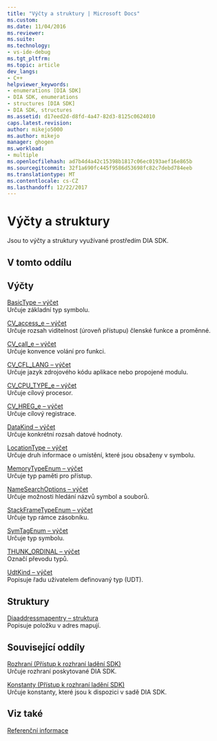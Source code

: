 ```yaml
---
title: "Výčty a struktury | Microsoft Docs"
ms.custom: 
ms.date: 11/04/2016
ms.reviewer: 
ms.suite: 
ms.technology:
- vs-ide-debug
ms.tgt_pltfrm: 
ms.topic: article
dev_langs:
- C++
helpviewer_keywords:
- enumerations [DIA SDK]
- DIA SDK, enumerations
- structures [DIA SDK]
- DIA SDK, structures
ms.assetid: d17eed2d-d8fd-4a47-82d3-8125c0624010
caps.latest.revision: 
author: mikejo5000
ms.author: mikejo
manager: ghogen
ms.workload:
- multiple
ms.openlocfilehash: ad7b4d4a42c15398b1817c06ec0193aef16e865b
ms.sourcegitcommit: 32f1a690fc445f9586d53698fc82c7debd784eeb
ms.translationtype: MT
ms.contentlocale: cs-CZ
ms.lasthandoff: 12/22/2017
---
```

# <a name="enumerations-and-structures"></a>Výčty a struktury
Jsou to výčty a struktury využívané prostředím DIA SDK.  
  
## <a name="in-this-section"></a>V tomto oddílu  
  
## <a name="enumerations"></a>Výčty  
 [BasicType – výčet](../../debugger/debug-interface-access/basictype.md)  
 Určuje základní typ symbolu.  
  
 [CV_access_e – výčet](../../debugger/debug-interface-access/cv-access-e.md)  
 Určuje rozsah viditelnost (úroveň přístupu) členské funkce a proměnné.  
  
 [CV_call_e – výčet](../../debugger/debug-interface-access/cv-call-e.md)  
 Určuje konvence volání pro funkci.  
  
 [CV_CFL_LANG – výčet](../../debugger/debug-interface-access/cv-cfl-lang.md)  
 Určuje jazyk zdrojového kódu aplikace nebo propojené modulu.  
  
 [CV_CPU_TYPE_e – výčet](../../debugger/debug-interface-access/cv-cpu-type-e.md)  
 Určuje cílový procesor.  
  
 [CV_HREG_e – výčet](../../debugger/debug-interface-access/cv-hreg-e.md)  
 Určuje cílový registrace.  
  
 [DataKind – výčet](../../debugger/debug-interface-access/datakind.md)  
 Určuje konkrétní rozsah datové hodnoty.  
  
 [LocationType – výčet](../../debugger/debug-interface-access/locationtype.md)  
 Určuje druh informace o umístění, které jsou obsaženy v symbolu.  
  
 [MemoryTypeEnum – výčet](../../debugger/debug-interface-access/memorytypeenum.md)  
 Určuje typ paměti pro přístup.  
  
 [NameSearchOptions – výčet](../../debugger/debug-interface-access/namesearchoptions.md)  
 Určuje možnosti hledání názvů symbol a souborů.  
  
 [StackFrameTypeEnum – výčet](../../debugger/debug-interface-access/stackframetypeenum.md)  
 Určuje typ rámce zásobníku.  
  
 [SymTagEnum – výčet](../../debugger/debug-interface-access/symtagenum.md)  
 Určuje typ symbolu.  
  
 [THUNK_ORDINAL – výčet](../../debugger/debug-interface-access/thunk-ordinal.md)  
 Označí převodu typů.  
  
 [UdtKind – výčet](../../debugger/debug-interface-access/udtkind.md)  
 Popisuje řadu uživatelem definovaný typ (UDT).  
  
## <a name="structures"></a>Struktury  
 [Diaaddressmapentry – struktura](../../debugger/debug-interface-access/diaaddressmapentry.md)  
 Popisuje položku v adres mapují.  
  
## <a name="related-sections"></a>Související oddíly  
 [Rozhraní (Přístup k rozhraní ladění SDK)](../../debugger/debug-interface-access/interfaces-debug-interface-access-sdk.md)  
 Určuje rozhraní poskytované DIA SDK.  
  
 [Konstanty (Přístup k rozhraní ladění SDK)](../../debugger/debug-interface-access/constants-debug-interface-access-sdk.md)  
 Určuje konstanty, které jsou k dispozici v sadě DIA SDK.  
  
## <a name="see-also"></a>Viz také  
 [Referenční informace](../../debugger/debug-interface-access/debug-interface-access-sdk-reference.md)